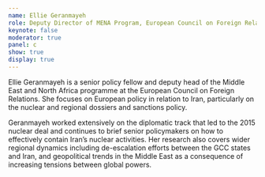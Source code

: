 ```yaml
---
name: Ellie Geranmayeh
role: Deputy Director of MENA Program, European Council on Foreign Relations
keynote: false
moderator: true
panel: c
show: true
display: true
---
```

 				
Ellie Geranmayeh is a senior policy fellow and deputy head of the Middle East and North Africa programme at the European Council on Foreign Relations. She focuses on European policy in relation to Iran, particularly on the nuclear and regional dossiers and sanctions policy.

Geranmayeh worked extensively on the diplomatic track that led to the 2015 nuclear deal and continues to brief senior policymakers on how to effectively contain Iran’s nuclear activities. Her research also covers wider regional dynamics including de-escalation efforts between the GCC states and Iran, and geopolitical trends in the Middle East as a consequence of increasing tensions between global powers.
